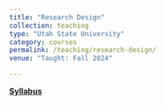 ```yaml
---
title: "Research Design"
collection: teaching
type: "Utah State University"
category: courses
permalink: /teaching/research-design/
venue: "Taught: Fall 2024"

---
```


[**Syllabus**](../../files/POLS6010_Syllabus_Fall2024.pdf)